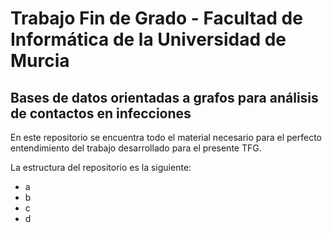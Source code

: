 # Trabajo Fin de Grado - Facultad de Informática de la Universidad de Murcia
## Bases de datos orientadas a grafos para análisis de contactos en infecciones

En este repositorio se encuentra todo el material necesario para el perfecto entendimiento del trabajo desarrollado para el presente TFG.

La estructura del repositorio es la siguiente:
* a
* b
* c
* d


